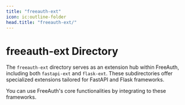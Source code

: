 ```yaml
---
title: "freeauth-ext"
icon: ic:outline-folder
head.title: "freeauth-ext/"
---
```


# freeauth-ext Directory

The `freeauth-ext` directory serves as an extension hub within FreeAuth, including both `fastapi-ext` and `flask-ext`. These subdirectories offer specialized extensions tailored for FastAPI and Flask frameworks.

You can use FreeAuth's core functionalities by integrating to these frameworks.
